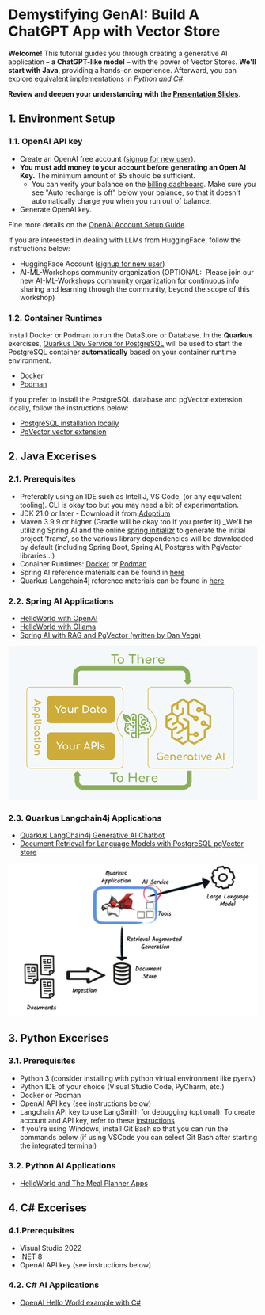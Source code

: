 # Demystifying GenAI: Build A ChatGPT App with Vector Store

**Welcome!** This tutorial guides you through creating a generative AI application – **a ChatGPT-like model** – with the power of Vector Stores. **We'll start with Java**, providing a hands-on experience. Afterward, you can explore equivalent implementations in *Python and C#*.

**Review and deepen your understanding with the [Presentation Slides](https://bit.ly/42cVqoX)**.

## 1. Environment Setup

### 1.1. OpenAI API key

- Create an OpenAI free account ([signup for new user](https://platform.openai.com/signup/)).
- **You must add money to your account before generating an Open AI Key.** The minimum amount of $5 should be sufficient. 
  - You can verify your balance on the [billing dashboard](https://platform.openai.com/settings/organization/billing/overview). Make sure you see "Auto recharge is off" below your balance, so that it doesn't automatically charge you when you run out of balance.
- Generate OpenAI key.

Fine more details on the [OpenAI Account Setup Guide](https://coding-boot-camp.github.io/full-stack/ai/openai-account-setup-guide).

If you are interested in dealing with LLMs from HuggingFace, follow the instructions below:
- HuggingFace Account ([signup for new user](https://huggingface.co/))
- AI-ML-Workshops community organization (OPTIONAL:  Please join our new [AI-ML-Workshops community organization](https://huggingface.co/AI-ML-workshops) for continuous info sharing and learning through the community, beyond the scope of this workshop)

### 1.2. Container Runtimes 

Install Docker or Podman to run the DataStore or Database. In the **Quarkus** exercises, [Quarkus Dev Service for PostgreSQL](https://quarkus.io/guides/databases-dev-services) will be used to start the PostgreSQL container **automatically** based on your container runtime environment.

 - [Docker](https://www.docker.com/)
 - [Podman](https://podman.io/)

If you prefer to install the PostgreSQL database and pgVector extension locally, follow the instructions below:

- [PostgreSQL installation locally](https://www.postgresql.org/download/)
- [PgVector vector extension](https://github.com/pgvector/pgvector/blob/master/README.md)

## 2. Java Excerises

### 2.1. Prerequisites

- Preferably using an IDE such as IntelliJ, VS Code, (or any equivalent tooling). CLI is okay too but you may need a bit of experimentation.
- JDK 21.0 or later - Download it from [Adoptium](https://adoptium.net/)
- Maven 3.9.9 or higher (Gradle will be okay too if you prefer it)
_We'll be utilizing Spring AI and the online [spring initializr](https://start.spring.io) to generate the initial project 'frame', so the various library dependencies will be downloaded by default (including Spring Boot, Spring AI, Postgres with PgVector libraries...)
- Conainer Runtimes: [Docker](https://docs.docker.com/get-started/get-docker/) or [Podman](https://podman.io/docs/installation)
- Spring AI reference materials can be found in [here](https://docs.spring.io/spring-ai/reference/)
- Quarkus Langchain4j reference materials can be found in [here](https://quarkus.io/guides/langchain4j/)

### 2.2. Spring AI Applications

- [HelloWorld with OpenAI](https://github.com/ai-ml-workshops/ai-openai-helloworld)
- [HelloWorld with Ollama](https://github.com/ai-ml-workshops/ai-ollama-helloworld)
- [Spring AI with RAG and PgVector (written by Dan Vega)](https://www.danvega.dev/blog/2024/10/22/getting-started-with-spring-ai-rag#building-your-first-rag-application)

<img src="images/spring-ai-integration-diagram-3.png" alt="Spring AI" width="700">

### 2.3. Quarkus Langchain4j Applications

- [Quarkus LangChain4j Generative AI Chatbot](https://github.com/ai-ml-workshops/ai-quarkus-langchain4j-chatbot)
- [Document Retrieval for Language Models with PostgreSQL pgVector store](https://github.com/ai-ml-workshops/ai-quarkus-langchain4j-doc-retrieval)

<img src="images/quarkus-llms-big-picture.png" alt="Quarkus LangChain4j" width="700">

## 3. Python Excerises

### 3.1. Prerequisites

- Python 3 (consider installing with python virtual environment like pyenv)
- Python IDE of your choice (Visual Studio Code, PyCharm, etc.)
- Docker or Podman
- OpenAI API key (see instructions below)
- Langchain API key to use LangSmith for debugging (optional). To create account and API key, refer to these [instructions](https://docs.smith.langchain.com/administration/how_to_guides/organization_management/create_account_api_key#create-an-account)
- If you're using Windows, install Git Bash so that you can run the commands below (if using VSCode you can select Git Bash after starting the integrated terminal)

### 3.2. Python AI Applications

- [HelloWorld and The Meal Planner Apps](https://github.com/ai-ml-workshops/meal-planner-chatbot)

## 4. C# Excerises

### 4.1.Prerequisites

- Visual Studio 2022
- .NET 8
- OpenAI API key (see instructions below)

### 4.2. C# AI Applications

- [OpenAI Hello World example with C#](https://github.com/ai-ml-workshops/openai-csharp-helloworld)
